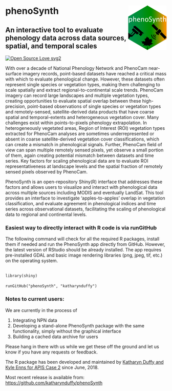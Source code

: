 # phenoSynth <a href='http://phenocam.nau.edu/phenosynth/'><img src='./www/phenoSynth.png' align="right" height="139" /></a>
## An interactive tool to evaluate phenology data across data sources, spatial, and temporal scales

[![Open Source Love svg2](https://badges.frapsoft.com/os/v2/open-source.svg?v=103)](https://github.com/ellerbrock/open-source-badges/)


With over a decade of National Phenology Network and PhenoCam near-surface imagery records, point-based datasets have reached a critical mass with which to evaluate phenological change. However, these datasets often represent single species or vegetation types, making them challenging to scale spatially and extract regional-to-continental scale trends. PhenoCam imagery can record large landscapes and multiple vegetation types, creating opportunities to evaluate spatial overlap between these high-precision, point-based observations of single species or vegetation types and remotely-sensed, satellite-derived data products that have coarse spatial and temporal-extents and heterogeneous vegetation cover. Many challenges exist within points-to-pixels phenology extrapolation. In heterogeneously vegetated areas, Region of Interest (ROI) vegetation types extracted for PhenoCam analyses are sometimes underrepresented or absent in coarse satellite-derived vegetation cover classifications, which can create a mismatch in phenological signals. Further, PhenoCam field of view can span multiple remotely sensed pixels, yet observe a small portion of them, again creating potential mismatch between datasets and time series. Key factors for scaling phenological data are to evaluate ROI representativeness at landscape levels and the spatial fraction of remotely sensed pixels observed by PhenoCam.

PhenoSynth is an open-repository Shiny(R) interface that addresses these factors and allows users to visualize and interact with phenological data across multiple sources including MODIS and eventually LandSat. This tool provides an interface to investigate ‘apples-to-apples’ overlap in vegetation classification, and evaluate agreement in phenological indices and time series across observational datasets, facilitating the scaling of phenological data to regional and continental levels.


### Easiest way to directly interact with R code is via runGitHub
The following command will check for all the required R packages, install them if needed and run the PhenoSynth app directly from GitHub. However, the latest version of RStudio should be already installed. The app requires pre-installed GDAL and basic image rendering libraries (png, jpeg, tif, etc.) on the operating system.

```{r, echo=TRUE}

library(shiny)

runGitHub("phenoSynth", "katharynduffy")

```

###  Notes to current users:
We are currently in the process of
1) Integrating NPN data
2) Developing a stand-alone PhenoSynth package with the same functionality, simply without the graphical interface
3) Building a cached data archive for users

Please hang in there with us while we get these off the ground and let us know if you have any requests or feedback.


The R package has been developed and maintained by [Katharyn Duffy and Kyle Enns for APIS Case 2](https://esto.nasa.gov/files/solicitations/AIST_16/ROSES2016_AIST_A41_awards.html#Jeffrey) since June, 2018.

Most recent release is available from: https://github.com/katharynduffy/phenoSynth
